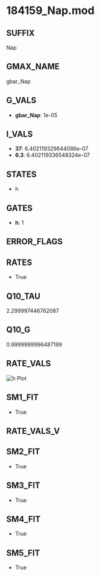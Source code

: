# 184159_Nap.mod

## SUFFIX

Nap

## GMAX_NAME

gbar_Nap

## G_VALS

- **gbar_Nap**: 1e-05

## I_VALS

- **37**: 6.402119329644086e-07
- **6.3**: 6.402119336548324e-07

## STATES

- h

## GATES

- **h**: 1

## ERROR_FLAGS


## RATES

- True

## Q10_TAU

2.299997446762087

## Q10_G

0.9999999996487199

## RATE_VALS

![h Plot](/Users/pbozelos/Dropbox/icg-Chai-Panos/supermodels/output_markdown_files/Na/184159_Nap.mod/images/h.png)

## SM1_FIT

- True

## RATE_VALS_V

## SM2_FIT

- True

## SM3_FIT

- True

## SM4_FIT

- True

## SM5_FIT

- True

